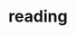---
title: reading
description: "Collection of things that I've read. Whether it's good, bad, heavy, light, deep, shallow, amazing, or mediocre, most of them shape the way I perceive the world and myself, more than any form of media out there."
---